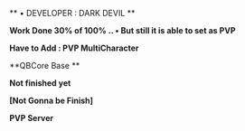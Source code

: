 ** • DEVELOPER : DARK DEVIL **

**Work Done 30% of 100% .. • But still it is able to set as PVP**

**Have to Add : PVP MultiCharacter**

**QBCore Base **

**Not finished yet**

**[Not Gonna be Finish]**

**PVP Server**
